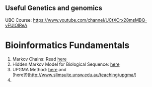 ## Useful Genetics and genomics

UBC Course: https://www.youtube.com/channel/UCtXCrx28msMBQ-vFUIOIReA

# Bioinformatics Fundamentals

1. Markov Chains: Read [here](https://towardsdatascience.com/introduction-to-markov-chains-50da3645a50d)
2. Hidden Markov Model for Biological Sequence: [here](https://towardsdatascience.com/hidden-markov-model-applied-to-biological-sequence-373d2b5a24c)
3. UPGMA Method: [here](https://www.youtube.com/watch?v=c2y9s_E2184) and [here]9(http://www.slimsuite.unsw.edu.au/teaching/upgma/)
4. 
